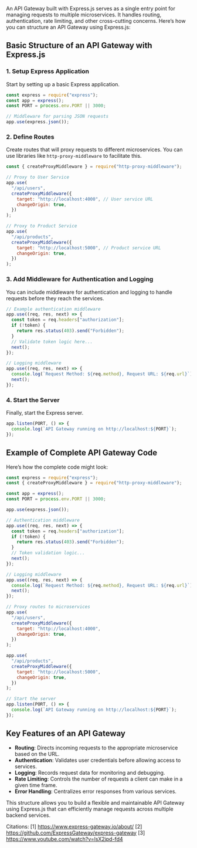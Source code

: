 An API Gateway built with Express.js serves as a single entry point for managing requests to multiple microservices. It
handles routing, authentication, rate limiting, and other cross-cutting concerns. Here’s how you can structure an API Gateway
using Express.js:

## Basic Structure of an API Gateway with Express.js

### 1. Setup Express Application

Start by setting up a basic Express application.

```javascript
const express = require("express");
const app = express();
const PORT = process.env.PORT || 3000;

// Middleware for parsing JSON requests
app.use(express.json());
```

### 2. Define Routes

Create routes that will proxy requests to different microservices. You can use libraries like `http-proxy-middleware` to
facilitate this.

```javascript
const { createProxyMiddleware } = require("http-proxy-middleware");

// Proxy to User Service
app.use(
  "/api/users",
  createProxyMiddleware({
    target: "http://localhost:4000", // User service URL
    changeOrigin: true,
  })
);

// Proxy to Product Service
app.use(
  "/api/products",
  createProxyMiddleware({
    target: "http://localhost:5000", // Product service URL
    changeOrigin: true,
  })
);
```

### 3. Add Middleware for Authentication and Logging

You can include middleware for authentication and logging to handle requests before they reach the services.

```javascript
// Example authentication middleware
app.use((req, res, next) => {
  const token = req.headers["authorization"];
  if (!token) {
    return res.status(403).send("Forbidden");
  }
  // Validate token logic here...
  next();
});

// Logging middleware
app.use((req, res, next) => {
  console.log(`Request Method: ${req.method}, Request URL: ${req.url}`);
  next();
});
```

### 4. Start the Server

Finally, start the Express server.

```javascript
app.listen(PORT, () => {
  console.log(`API Gateway running on http://localhost:${PORT}`);
});
```

## Example of Complete API Gateway Code

Here’s how the complete code might look:

```javascript
const express = require("express");
const { createProxyMiddleware } = require("http-proxy-middleware");

const app = express();
const PORT = process.env.PORT || 3000;

app.use(express.json());

// Authentication middleware
app.use((req, res, next) => {
  const token = req.headers["authorization"];
  if (!token) {
    return res.status(403).send("Forbidden");
  }
  // Token validation logic...
  next();
});

// Logging middleware
app.use((req, res, next) => {
  console.log(`Request Method: ${req.method}, Request URL: ${req.url}`);
  next();
});

// Proxy routes to microservices
app.use(
  "/api/users",
  createProxyMiddleware({
    target: "http://localhost:4000",
    changeOrigin: true,
  })
);

app.use(
  "/api/products",
  createProxyMiddleware({
    target: "http://localhost:5000",
    changeOrigin: true,
  })
);

// Start the server
app.listen(PORT, () => {
  console.log(`API Gateway running on http://localhost:${PORT}`);
});
```

## Key Features of an API Gateway

- **Routing**: Directs incoming requests to the appropriate microservice based on the URL.
- **Authentication**: Validates user credentials before allowing access to services.
- **Logging**: Records request data for monitoring and debugging.
- **Rate Limiting**: Controls the number of requests a client can make in a given time frame.
- **Error Handling**: Centralizes error responses from various services.

This structure allows you to build a flexible and maintainable API Gateway using Express.js that can efficiently manage
requests across multiple backend services.

Citations: [1] https://www.express-gateway.io/about/ [2] https://github.com/ExpressGateway/express-gateway [3]
https://www.youtube.com/watch?v=lsX2jpd-fd4
